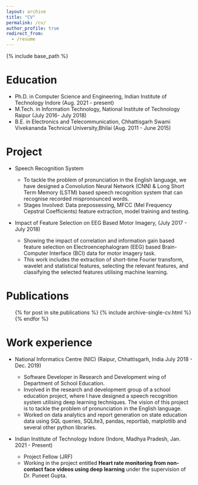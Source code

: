 ```yaml
---
layout: archive
title: "CV"
permalink: /cv/
author_profile: true
redirect_from:
  - /resume
---
```


{% include base_path %}

<!-- <embed src="../files/Fellowship_CV_Anup_Kumar_Gupta.pdf" type="application/pdf" /> -->

Education
=========
* Ph.D. in Computer Science and Engineering, Indian Institute of Technology Indore (Aug. 2021 - present)
* M.Tech. in Information Technology, National Institute of Technology Raipur (July 2016- July 2018)
* B.E. in Electronics and Telecommunication, Chhattisgarh Swami Vivekananda Technical University,Bhilai (Aug. 2011 - June 2015)


Project
=========
* Speech Recognition System
  * To tackle the problem of pronunciation in the English language, we have designed a Convolution Neural Network (CNN) \& Long Short Term Memory (LSTM) based speech recognition system that can recognise recorded mispronounced words.
  * Stages Involved: Data prepossessing, MFCC (Mel Frequency Cepstral Coefficients) feature extraction, model training and testing.
  
* Impact of Feature Selection on EEG Based Motor Imagery, (July 2017 - July 2018)
  * Showing the impact of correlation and information gain based feature selection on Electroencephalogram (EEG) based Brain-Computer Interface (BCI) data for motor imagery task.
  * This work includes the extraction of short-time Fourier transform, wavelet and statistical features, selecting the relevant features, and classifying the selected features utilising machine learning.


Publications
======
  <ul>{% for post in site.publications %}
    {% include archive-single-cv.html %}
  {% endfor %}</ul>

Work experience
===============

* National Informatics Centre (NIC) (Raipur, Chhattisgarh, India July 2018 - Dec. 2019)
  * Software Developer in Research and Development wing of Department of School Education.
  * Involved in the research and development group of a school education project, where I have designed a speech recognition system utilising deep learning techniques. The vision of this project is to tackle the problem of pronunciation in the English language.
  * Worked on data analytics and report generation on state education data using SQL queries, SQLite3, pandas, reportlab, matplotlib and several other python libraries.

* Indian Institute of Technology Indore  (Indore, Madhya Pradesh, Jan. 2021 - Present)
  * Project Fellow (JRF)
  * Working in the project entitled **Heart rate monitoring from non-contact face videos using deep learning** under the supervision of Dr. Puneet Gupta.
